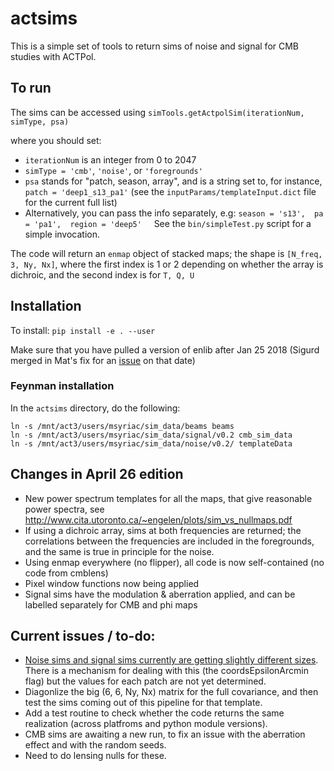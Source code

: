 # actsims

This is a simple set of tools to return sims of noise and signal for CMB studies with ACTPol.


## To run
The sims can be accessed using `simTools.getActpolSim(iterationNum, simType, psa)`

where you should set:
* `iterationNum` is an integer from 0 to 2047 
* `simType = 'cmb'`,  `'noise'`, or `'foregrounds'`
* `psa` stands for "patch, season, array", and is a string set to, for instance,  `patch = 'deep1_s13_pa1'` (see the `inputParams/templateInput.dict` file for the current full list)
* Alternatively, you can pass the info separately, e.g:
    `season = 's13', 
    pa = 'pa1', 
    region = 'deep5'`
    
    See the `bin/simpleTest.py` script for a simple invocation.

The code will return an `enmap` object of stacked maps; the shape is `[N_freq, 3, Ny, Nx]`, where the first index is 1 or 2 depending on whether the array is dichroic, and the second index is for `T, Q, U`


## Installation
To install: `pip install -e . --user`

Make sure that you have pulled a version of enlib after Jan 25 2018 (Sigurd merged in Mat's fix for an [issue](https://github.com/amaurea/enlib/issues/34) on that date)

### Feynman installation

In the `actsims` directory, do the following:

```
ln -s /mnt/act3/users/msyriac/sim_data/beams beams
ln -s /mnt/act3/users/msyriac/sim_data/signal/v0.2 cmb_sim_data
ln -s /mnt/act3/users/msyriac/sim_data/noise/v0.2/ templateData
```


## Changes in April 26 edition
* New power spectrum templates for all the maps, that give reasonable power spectra, see http://www.cita.utoronto.ca/~engelen/plots/sim_vs_nullmaps.pdf
* If using a dichroic array, sims at both frequencies are returned; the correlations between the frequencies are included in  the foregrounds, and the same is true in principle for the noise.  
* Using enmap everywhere (no flipper), all code is now self-contained (no code from cmblens)
* Pixel window functions now being applied
* Signal sims have the modulation & aberration applied, and can be labelled separately for CMB and phi maps 

## Current issues / to-do:
* [Noise sims and signal sims currently are getting slightly different sizes](https://github.com/ACTCollaboration/actsims/issues/7).  There is a mechanism for dealing with this (the coordsEpsilonArcmin flag) but the values for each patch are not yet determined.
* Diagonlize the big (6, 6, Ny, Nx) matrix for the full covariance, and then test the sims coming out of this pipeline for that template.
* Add a test routine to check whether the code returns the same realization (across platfroms and python module versions).
* CMB sims are awaiting a new run, to fix an issue with the aberration effect and with the random seeds.
* Need to do lensing nulls for these.
